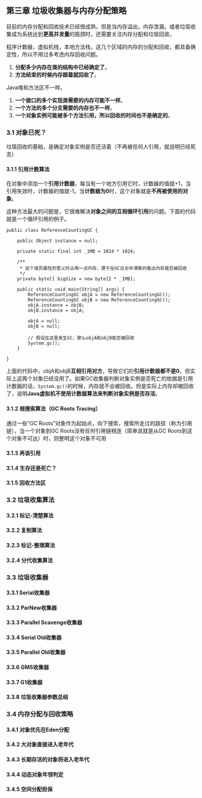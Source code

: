 ## 第三章 垃圾收集器与内存分配策略

目前的内存分配和回收技术已经很成熟，但是当内存溢出，内存泄漏，或者垃圾收集成为系统达到**更高并发量**的瓶颈时，还需要关注内存分配和垃圾回收。

程序计数器，虚拟机栈，本地方法栈，这几个区域的内存的分配和回收，都具备确定性，所以不用过多考虑内存回收问题。
1. **分配多少内存在类的结构中已经确定了**。
2. **方法结束的时候内存跟着就回收了**。

Java堆和方法区不一样。
1. **一个接口的多个实现类需要的内存可能不一样**。
2. **一个方法的多个分支需要的内存也不一样**。
3. **一个对象实例可能被多个方法引用，所以回收的时间也不是确定的**。

### 3.1 对象已死？

垃圾回收的基础，是确定对象实例是否还活着（不再被任何人引用，就说明已经死去）

#### 3.1.1 引用计数算法

在对象中添加一个**引用计数器**，每当有一个地方引用它时，计数器的值就+1，当引用失效时，计数器的值就-1。当**计数器为0**时，这个对象就是**不再被使用的对象**。

这种方法最大的问题是，它很难解决**对象之间的互相循环引用**的问题。下面的代码就是一个循环引用的例子。

    public class ReferenceCountingGC {
    
        public Object instance = null;
    
        private static final int _1MB = 1024 * 1024;
    
        /**
         * 这个成员属性的意义时占用一点内存，便于在GC日志中清晰的看出内存是否被回收
         */
        private byte[] bigSize = new byte[2 * _1MB];
    
        public static void main(String[] args) {
            ReferenceCountingGC objA = new ReferenceCountingGC();
            ReferenceCountingGC objB = new ReferenceCountingGC();
            objA.instance = objB;
            objB.instance = objA;
    
            objA = null;
            objB = null;
    
            // 假设在这里发生GC，那么objA和objB能否被回收
            System.gc();
        }
    
    }

上面的代码中，objA和objB**互相引用对方**，导致它们的**引用计数器都不是0**，但实际上这两个对象已经没用了。如果GC收集器判断对象实例是否死亡的依据是引用计数器的话，`System.gc()`的时候，内存就不会被回收。但是实际上内存却被回收了，说明**Java虚拟机不使用计数器算法来判断对象实例是否存活**。

#### 3.1.2 根搜索算法（GC Roots Tracing）

通过一些“GC Roots”对象作为起始点，向下搜索，搜索所走过的路径（称为引用链），当一个对象到GC Roots没有任何引用链相连（简单说就是从GC Roots到这个对象不可达）时，则整明这个对象不可用






#### 3.1.3 再谈引用
#### 3.1.4 生存还是死亡？
#### 3.1.5 回收方法区

### 3.2 垃圾收集算法

#### 3.2.1 标记-清楚算法
#### 3.2.2 复制算法
#### 3.2.3 标记-整理算法
#### 3.2.4 分代收集算法

### 3.3 垃圾收集器

#### 3.3.1 Serial收集器
#### 3.3.2 ParNew收集器
#### 3.3.3 Parallel Scavenge收集器
#### 3.3.4 Serial Old收集器
#### 3.3.5 Parallel Old收集器
#### 3.3.6 GMS收集器
#### 3.3.7 G1收集器
#### 3.3.8 垃圾收集器参数总结

### 3.4 内存分配与回收策略

#### 3.4.1 对象优先在Eden分配
#### 3.4.2 大对象直接进入老年代
#### 3.4.3 长期存活的对象将进入老年代
#### 3.4.4 动态对象年领判定
#### 3.4.5 空间分配担保